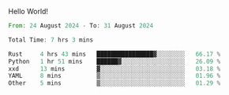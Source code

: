 Hello World!

<!--START_SECTION:waka-->

```rust
From: 24 August 2024 - To: 31 August 2024

Total Time: 7 hrs 3 mins

Rust     4 hrs 43 mins   ████████████████▓░░░░░░░░   66.17 %
Python   1 hr 51 mins    ██████▓░░░░░░░░░░░░░░░░░░   26.09 %
xxd      13 mins         ▓░░░░░░░░░░░░░░░░░░░░░░░░   03.18 %
YAML     8 mins          ▒░░░░░░░░░░░░░░░░░░░░░░░░   01.96 %
Other    5 mins          ▒░░░░░░░░░░░░░░░░░░░░░░░░   01.29 %
```

<!--END_SECTION:waka-->
